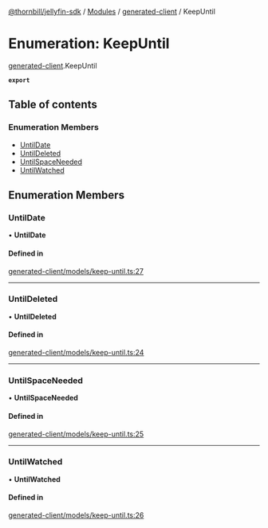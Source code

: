 [@thornbill/jellyfin-sdk](../README.md) / [Modules](../modules.md) / [generated-client](../modules/generated_client.md) / KeepUntil

# Enumeration: KeepUntil

[generated-client](../modules/generated_client.md).KeepUntil

**`export`**

## Table of contents

### Enumeration Members

- [UntilDate](generated_client.KeepUntil.md#untildate)
- [UntilDeleted](generated_client.KeepUntil.md#untildeleted)
- [UntilSpaceNeeded](generated_client.KeepUntil.md#untilspaceneeded)
- [UntilWatched](generated_client.KeepUntil.md#untilwatched)

## Enumeration Members

### UntilDate

• **UntilDate**

#### Defined in

[generated-client/models/keep-until.ts:27](https://github.com/jellyfin/jellyfin-sdk-typescript/blob/7402732/src/generated-client/models/keep-until.ts#L27)

___

### UntilDeleted

• **UntilDeleted**

#### Defined in

[generated-client/models/keep-until.ts:24](https://github.com/jellyfin/jellyfin-sdk-typescript/blob/7402732/src/generated-client/models/keep-until.ts#L24)

___

### UntilSpaceNeeded

• **UntilSpaceNeeded**

#### Defined in

[generated-client/models/keep-until.ts:25](https://github.com/jellyfin/jellyfin-sdk-typescript/blob/7402732/src/generated-client/models/keep-until.ts#L25)

___

### UntilWatched

• **UntilWatched**

#### Defined in

[generated-client/models/keep-until.ts:26](https://github.com/jellyfin/jellyfin-sdk-typescript/blob/7402732/src/generated-client/models/keep-until.ts#L26)
